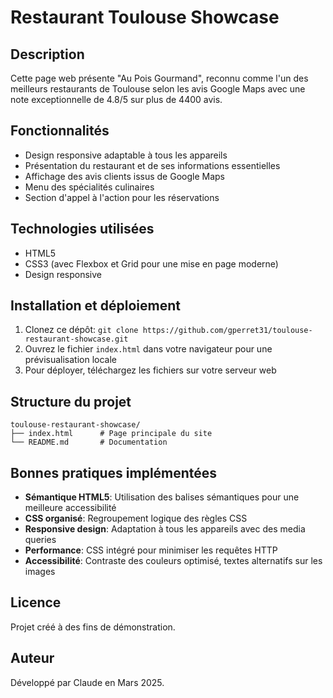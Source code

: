 # Restaurant Toulouse Showcase

## Description
Cette page web présente "Au Pois Gourmand", reconnu comme l'un des meilleurs restaurants de Toulouse selon les avis Google Maps avec une note exceptionnelle de 4.8/5 sur plus de 4400 avis.

## Fonctionnalités
- Design responsive adaptable à tous les appareils
- Présentation du restaurant et de ses informations essentielles
- Affichage des avis clients issus de Google Maps
- Menu des spécialités culinaires
- Section d'appel à l'action pour les réservations

## Technologies utilisées
- HTML5
- CSS3 (avec Flexbox et Grid pour une mise en page moderne)
- Design responsive

## Installation et déploiement
1. Clonez ce dépôt: `git clone https://github.com/gperret31/toulouse-restaurant-showcase.git`
2. Ouvrez le fichier `index.html` dans votre navigateur pour une prévisualisation locale
3. Pour déployer, téléchargez les fichiers sur votre serveur web

## Structure du projet
```
toulouse-restaurant-showcase/
├── index.html      # Page principale du site
└── README.md       # Documentation
```

## Bonnes pratiques implémentées
- **Sémantique HTML5**: Utilisation des balises sémantiques pour une meilleure accessibilité
- **CSS organisé**: Regroupement logique des règles CSS
- **Responsive design**: Adaptation à tous les appareils avec des media queries
- **Performance**: CSS intégré pour minimiser les requêtes HTTP
- **Accessibilité**: Contraste des couleurs optimisé, textes alternatifs sur les images

## Licence
Projet créé à des fins de démonstration.

## Auteur
Développé par Claude en Mars 2025.
